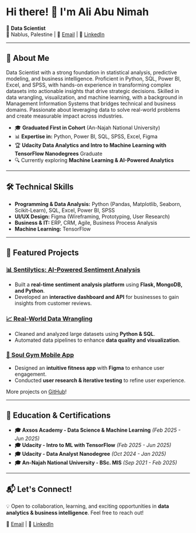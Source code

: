 # Hi there! 👋 I'm Ali Abu Nimah

🚀 **Data Scientist**  
📍 Nablus, Palestine | 📧 [Email](mailto:alibassab25@gmail.com) | 🔗 [LinkedIn](https://www.linkedin.com/in/ali94an/)

---

## 🔹 About Me
Data Scientist with a strong foundation in statistical analysis, predictive modeling, and business intelligence. Proficient in Python, SQL, Power BI, Excel, and SPSS, with hands-on experience in transforming complex datasets into actionable insights that drive strategic decisions. Skilled in data wrangling, visualization, and machine learning, with a background in Management Information Systems that bridges technical and business domains. Passionate about leveraging data to solve real-world problems and create measurable impact across industries.

- 🎓 **Graduated First in Cohort** (An-Najah National University)  
- 📊 **Expertise in:** Python, Power BI, SQL, SPSS, Excel, Figma  
- 🏆 **Udacity Data Analytics and Intro to Machine Learning with TensorFlow Nanodegrees** Graduate  
- 🔍 Currently exploring **Machine Learning & AI-Powered Analytics**

---

## 🛠️ Technical Skills

- **Programming & Data Analysis:** Python (Pandas, Matplotlib, Seaborn, Scikit-Learn), SQL, Excel, Power BI, SPSS  
- **UI/UX Design:** Figma (Wireframing, Prototyping, User Research)  
- **Business & IT:** ERP, CRM, Agile, Business Process Analysis  
- **Machine Learning:** TensorFlow

---

## 📌 Featured Projects

### [📊 Sentilytics: AI-Powered Sentiment Analysis](https://github.com/ali94an/Sentilytics)
- Built a **real-time sentiment analysis platform** using **Flask, MongoDB, and Python**.
- Developed an **interactive dashboard and API** for businesses to gain insights from customer reviews.

### [📈 Real-World Data Wrangling](https://github.com/ali94an/Real-World-Data-Wrangling)
- Cleaned and analyzed large datasets using **Python & SQL**.
- Automated data pipelines to enhance **data quality and visualization**.

### [🎨 Soul Gym Mobile App](https://www.figma.com/design/9oy1NaJ8o7YOBAXOw2FDLG/SoulGym?node-id=0-1&t=VN5AN6cvMT8FeKtL-1)
- Designed an **intuitive fitness app** with **Figma** to enhance user engagement.
- Conducted **user research & iterative testing** to refine user experience.

More projects on [GitHub](https://github.com/ali94an)!

---

## 🚀 Education & Certifications
- **🎓 Axsos Academy - Data Science & Machine Learning** *(Feb 2025 - Jun 2025)*
- **🎓 Udacity - Intro to ML with TensorFlow** *(Feb 2025 - Jun 2025)*
- **🎓 Udacity - Data Analyst Nanodegree** *(Oct 2024 - Jan 2025)*
- **🎓 An-Najah National University - BSc. MIS** *(Sep 2021 - Feb 2025)*

---

## 📬 Let's Connect!
💡 Open to collaboration, learning, and exciting opportunities in **data analytics & business intelligence**. Feel free to reach out!

📧 [Email](mailto:alibassab25@gmail.com) | 🔗 [LinkedIn](https://www.linkedin.com/in/ali94an/)
